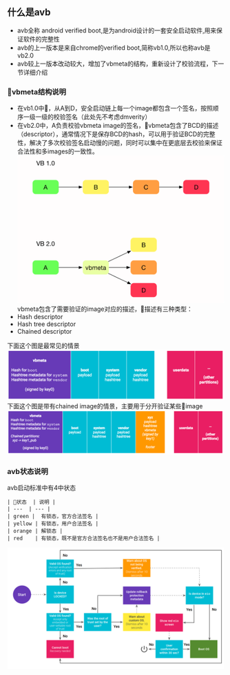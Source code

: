 ## 什么是avb
* avb全称 android verified boot,是为android设计的一套安全启动软件,用来保证软件的完整性
* avb的上一版本是来自chrome的verified boot,简称vb1.0,所以也称avb是vb2.0
* avb较上一版本改动较大，增加了vbmeta的结构，重新设计了校验流程，下一节详细介绍

### vbmeta结构说明
* 在vb1.0中，从A到D，安全启动链上每一个image都包含一个签名，按照顺序一级一级的校验签名（此处先不考虑dmverity）
* 在vb2.0中，A负责校验vbmeta image的签名，vbmeta包含了BCD的描述（descriptor），通常情况下是保存BCD的hash，可以用于验证BCD的完整性，解决了多次校验签名启动慢的问题，同时可以集中在更底层去校验来保证合法性和多images的一致性。
![vb 1.0 vs vb 2.0](images/v1_vs_v2.png)
vbmeta包含了需要验证的image对应的描述，描述有三种类型：
* Hash descriptor
* Hash tree descriptor
* Chained descriptor

下面这个图是最常见的情景
![avb vbmeta struct](images/vbmeta_struct.png)
下面这个图是带有chained image的情景，主要用于分开验证某些image
![avb vbmeta struct with chained](images/vbmeta_struct_chain.png)
### avb状态说明
avb启动标准中有4中状态

    | 状态  | 说明 |
    | ---  | --- |
    | green |  有锁态，官方合法签名 |
    | yellow | 有锁态，用户合法签名 |
    | orange | 解锁态 |
    | red    | 有锁态，既不是官方合法签名也不是用户合法签名 |

![avb state](images/verified-boot-flow.png)
